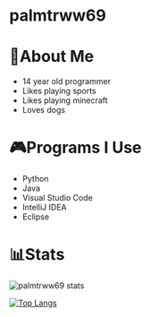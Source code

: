# palmtrww69

# 👋About Me
- 14 year old programmer 
- Likes playing sports
- Likes playing minecraft
- Loves dogs

# 🎮Programs I Use
- Python
- Java
- Visual Studio Code
- IntelliJ IDEA
- Eclipse

# 📊Stats
![palmtrww69 stats](https://github-readme-stats.vercel.app/api?username=palmtrww69&count_private=true&theme=radical)

[![Top Langs](https://github-readme-stats.vercel.app/api/top-langs/?username=palmtrww69&theme=radica)](https://github.com/anuraghazra/github-readme-stats)
